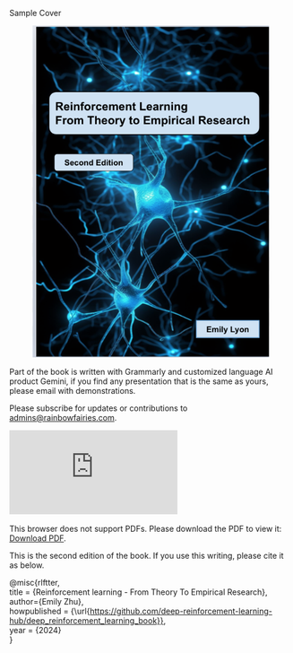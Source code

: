 Sample Cover

<div align="center">
  <img src="https://github.com/deep-reinforcement-learning-hub/deep_reinforcement_learning_book/blob/rl_main/images/book_cover.png" width="425px" >
</div>

<!-- This work is supported by DeepMind, Google Research, and Outerspace Intelligence Research. 
<div align="center">
 <img src="https://github.com/deep-reinforcement-learning-hub/deep_reinforcement_learning_book/blob/rl_main/images/deapmind_concept.png" height="250px">
</div>

<div align="center">
 <img src="https://github.com/deep-reinforcement-learning-hub/deep_reinforcement_learning_book/blob/rl_main/images/readme_icon.webp" height="250px">
</div>-->

Part of the book is written with Grammarly and customized language AI product Gemini, if you find any presentation that is the same as yours, please email with demonstrations.

Please subscribe for updates or contributions to admins@rainbowfairies.com.

<object data="https://github.com/deep-reinforcement-learning-hub/deep_reinforcement_learning_book/blob/rl_main/images/book_toc.pdf" type="application/pdf" width="700px" height="700px">
    <embed src="https://github.com/deep-reinforcement-learning-hub/deep_reinforcement_learning_book/blob/rl_main/images/book_toc.pdf">
        <p>This browser does not support PDFs. Please download the PDF to view it: <a href="https://github.com/deep-reinforcement-learning-hub/deep_reinforcement_learning_book/blob/rl_main/images/book_toc.pdf">Download PDF</a>.</p>
    </embed>
</object>

This is the second edition of the book. If you use this writing, please cite it as below.

@misc{rlftter, \
  title =        {Reinforcement learning - From Theory To Empirical Research}, \
  author={Emily Zhu}, \
  howpublished = {\url{https://github.com/deep-reinforcement-learning-hub/deep_reinforcement_learning_book}}, \
  year =         {2024} \
}
